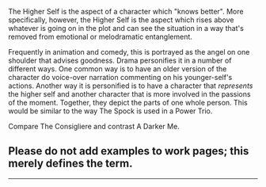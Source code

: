 The Higher Self is the aspect of a character which "knows better". More specifically, however, the Higher Self is the aspect which rises above whatever is going on in the plot and can see the situation in a way that's removed from emotional or melodramatic entanglement.

Frequently in animation and comedy, this is portrayed as the angel on one shoulder that advises goodness. Drama personifies it in a number of different ways. One common way is to have an older version of the character do voice-over narration commenting on his younger-self's actions. Another way it is personified is to have a character that _represents_ the higher self and another character that is more involved in the passions of the moment. Together, they depict the parts of one whole person. This would be similar to the way The Spock is used in a Power Trio.

Compare The Consigliere and contrast A Darker Me.

## Please do not add examples to work pages; this merely defines the term.

___